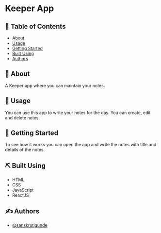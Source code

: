 # Keeper App

## 📝 Table of Contents

- [About](#about)
- [Usage](#usage)
- [Getting Started](#getting_started)
- [Built Using](#built_using)
- [Authors](#authors)

## 🧐 About <a name = "about"></a>

A Keeper app where you can maintain your notes.

## 🎈 Usage <a name = "usage"></a>

You can use this app to write your notes for the day. You can create, edit and delete notes.

## 🏁 Getting Started <a name = "getting_started"></a>

To see how it works you can open the app and write the notes with title and details of the notes.

## ⛏️ Built Using <a name = "built_using"></a>

- HTML
- CSS
- JavaScript
- ReactJS

## ✍️ Authors <a name = "authors"></a>

- [@sanskrutigunde](https://github.com/sanskrutigunde)
